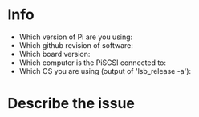 # Info

- Which version of Pi are you using:
- Which github revision of software:
- Which board version:
- Which computer is the PiSCSI connected to:
- Which OS you are using (output of 'lsb_release -a'):


# Describe the issue
